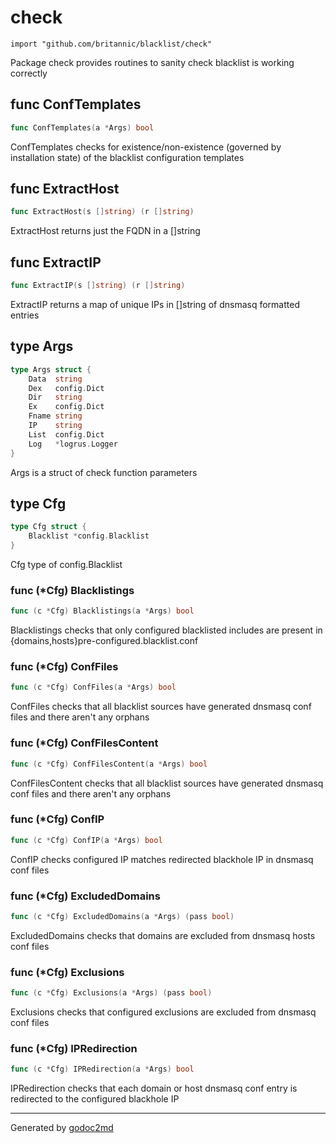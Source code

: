 
# check
    import "github.com/britannic/blacklist/check"

Package check provides routines to sanity check blacklist is working correctly






## func ConfTemplates
``` go
func ConfTemplates(a *Args) bool
```
ConfTemplates checks for existence/non-existence (governed by installation state) of the blacklist configuration templates


## func ExtractHost
``` go
func ExtractHost(s []string) (r []string)
```
ExtractHost returns just the FQDN in a []string


## func ExtractIP
``` go
func ExtractIP(s []string) (r []string)
```
ExtractIP returns a map of unique IPs in []string of dnsmasq formatted entries



## type Args
``` go
type Args struct {
    Data  string
    Dex   config.Dict
    Dir   string
    Ex    config.Dict
    Fname string
    IP    string
    List  config.Dict
    Log   *logrus.Logger
}
```
Args is a struct of check function parameters











## type Cfg
``` go
type Cfg struct {
    Blacklist *config.Blacklist
}
```
Cfg type of config.Blacklist











### func (\*Cfg) Blacklistings
``` go
func (c *Cfg) Blacklistings(a *Args) bool
```
Blacklistings checks that only configured blacklisted includes are present in {domains,hosts}pre-configured.blacklist.conf



### func (\*Cfg) ConfFiles
``` go
func (c *Cfg) ConfFiles(a *Args) bool
```
ConfFiles checks that all blacklist sources have generated dnsmasq conf files and there aren't any orphans



### func (\*Cfg) ConfFilesContent
``` go
func (c *Cfg) ConfFilesContent(a *Args) bool
```
ConfFilesContent checks that all blacklist sources have generated dnsmasq conf files and there aren't any orphans



### func (\*Cfg) ConfIP
``` go
func (c *Cfg) ConfIP(a *Args) bool
```
ConfIP checks configured IP matches redirected blackhole IP in dnsmasq conf files



### func (\*Cfg) ExcludedDomains
``` go
func (c *Cfg) ExcludedDomains(a *Args) (pass bool)
```
ExcludedDomains checks that domains are excluded from dnsmasq hosts conf files



### func (\*Cfg) Exclusions
``` go
func (c *Cfg) Exclusions(a *Args) (pass bool)
```
Exclusions checks that configured exclusions are excluded from dnsmasq conf files



### func (\*Cfg) IPRedirection
``` go
func (c *Cfg) IPRedirection(a *Args) bool
```
IPRedirection checks that each domain or host dnsmasq conf entry is redirected to the configured blackhole IP









- - -
Generated by [godoc2md](http://godoc.org/github.com/davecheney/godoc2md)